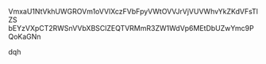 VmxaU1NtVkhUWGROVm1oVVlXczFVbFpyVWtOVVJrVjVUVWhvYkZKdVFsTlZS
bEYzVXpCT2RWSnVVbXBSClZEQTVRMmR3ZW1WdVp6MEtDbUZwYmc9PQoKaGNn

dqh